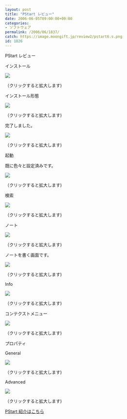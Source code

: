 ```yaml
---
layout: post
title: "PStart レビュー"
date: 2006-06-05T09:00:00+09:00
categories:
- ソフトウェア
permalink: /2006/06/1837/
catch: https://image.moongift.jp/review2/pstart6.s.png
id: 1826
---
```

PStart レビュー  
<!--more-->

インストール

  

[![](https://image.moongift.jp/review2/pstart1.s.png)](https://image.moongift.jp/review2/pstart1.png)  
  
（クリックすると拡大します)

  

インストール形態

  

[![](https://image.moongift.jp/review2/pstart2.s.png)](https://image.moongift.jp/review2/pstart2.png)  
  
（クリックすると拡大します)

  

完了しました。

  

[![](https://image.moongift.jp/review2/pstart3.s.png)](https://image.moongift.jp/review2/pstart3.png)  
  
（クリックすると拡大します)

  

起動

  

既に色々と設定済みです。

  

[![](https://image.moongift.jp/review2/pstart4.s.png)](https://image.moongift.jp/review2/pstart4.png)  
  
（クリックすると拡大します)

  

検索

  

[![](https://image.moongift.jp/review2/pstart5.s.png)](https://image.moongift.jp/review2/pstart5.png)  
  
（クリックすると拡大します)

  

ノート

  

[![](https://image.moongift.jp/review2/pstart6.s.png)](https://image.moongift.jp/review2/pstart6.png)  
  
（クリックすると拡大します)

  

ノートを書く画面です。

  

[![](https://image.moongift.jp/review2/pstart7.s.png)](https://image.moongift.jp/review2/pstart7.png)  
  
（クリックすると拡大します)

  

Info

  

[![](https://image.moongift.jp/review2/pstart8.s.png)](https://image.moongift.jp/review2/pstart8.png)  
  
（クリックすると拡大します)

  

コンテクストメニュー

  

[![](https://image.moongift.jp/review2/pstart8.s.png)](https://image.moongift.jp/review2/pstart8.png)  
  
（クリックすると拡大します)

  

プロパティ

  

General

  

[![](https://image.moongift.jp/review2/pstart10.s.png)](https://image.moongift.jp/review2/pstart10.png)  
  
（クリックすると拡大します)

  

Advanced

  

[![](https://image.moongift.jp/review2/pstart11.s.png)](https://image.moongift.jp/review2/pstart11.png)  
  
（クリックすると拡大します)

  

[PStart 紹介はこちら](http://fw.moongift.jp/intro/i-1835.html)

